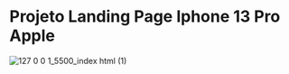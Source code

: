 # Projeto Landing Page Iphone 13 Pro Apple

![127 0 0 1_5500_index html (1)](https://user-images.githubusercontent.com/114430780/198363908-42fcecf5-5a07-4efa-baa7-2b3c1974f035.png)

